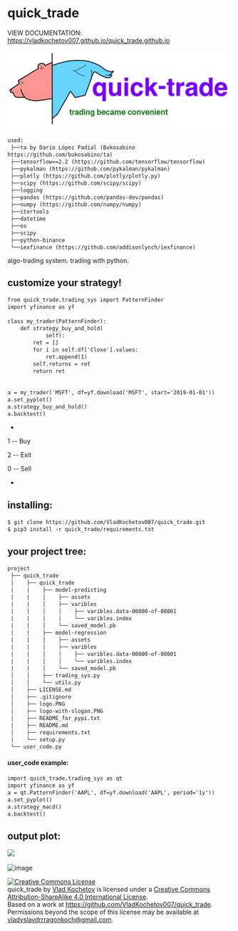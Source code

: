 # quick_trade
VIEW DOCUMENTATION: https://vladkochetov007.github.io/quick_trade.github.io

![image](logo_with_slogan.PNG)

```
used:
 ├──ta by Darío López Padial (Bukosabino   https://github.com/bukosabino/ta)
 ├──tensorflow==2.2 (https://github.com/tensorflow/tensorflow)
 ├──pykalman (https://github.com/pykalman/pykalman)
 ├──plotly (https://github.com/plotly/plotly.py)
 ├──scipy (https://github.com/scipy/scipy)
 ├──logging
 ├──pandas (https://github.com/pandas-dev/pandas)
 ├──numpy (https://github.com/numpy/numpy)
 ├──itertools
 ├──datetime
 ├──os
 ├──scipy
 ├──python-binance
 └──iexfinance (https://github.com/addisonlynch/iexfinance)
```

algo-trading system.
trading with python.


## customize your strategy!

```
from quick_trade.trading_sys import PatternFinder
import yfinance as yf

class my_trader(PatternFinder):
    def strategy_buy_and_hold(
            self):
        ret = []
        for i in self.df['Close'].values:
            ret.append(1)
        self.returns = ret
        return ret


a = my_trader('MSFT', df=yf.download('MSFT', start='2019-01-01'))
a.set_pyplot()
a.strategy_buy_and_hold()
a.backtest()
```
*

1 -- Buy

2 -- Exit

0 -- Sell

*
## installing:
```
$ git clone https://github.com/VladKochetov007/quick_trade.git
$ pip3 install -r quick_trade/requirements.txt
```

## your project tree:
```
project
 ├── quick_trade
 │    ├── quick_trade
 |    |    ├── model-predicting
 |    |    │    ├── assets
 |    |    │    ├── varibles
 |    |    │    │    ├── varibles.data-00000-of-00001
 |    |    │    │    └── varibles.index
 |    |    │    └── saved_model.pb
 |    |    ├── model-regression
 |    |    │    ├── assets
 |    |    │    ├── varibles
 |    |    │    │    ├── varibles.data-00000-of-00001
 |    |    │    │    └── varibles.index
 |    |    │    └── saved_model.pb
 │    │    ├── trading_sys.py
 │    │    └── utils.py
 │    ├── LICENSE.md
 │    ├── .gitignore
 │    ├── logo.PNG
 │    ├── logo-with-slogan.PNG
 │    ├── README_for_pypi.txt
 │    ├── README.md
 │    ├── requirements.txt
 │    └── setup.py
 └── user_code.py
```

#### user_code example:
```
import quick_trade.trading_sys as qt
import yfinance as yf
a = qt.PatternFinder('AAPL', df=yf.download('AAPL', period='1y'))
a.set_pyplot()
a.strategy_macd()
a.backtest()
```

## output plot:
<div align="left">
  <img src="https://i.ibb.co/ThYVwpq/imgonline-com-ua-Big-Picture-afe-Xd-HJoldw-Tp.jpg" width=900">
</div>

![image](https://i.ibb.co/mFLDJsX/IMG-5613.png)

<a rel="license" href="http://creativecommons.org/licenses/by-sa/4.0/">
<img alt="Creative Commons License" style="border-width:0"
src="https://i.creativecommons.org/l/by-sa/4.0/88x31.png" />
</a><br/>
<span xmlns:dct="http://purl.org/dc/terms/" property="dct:title">quick_trade</span> by 
<a xmlns:cc="http://creativecommons.org/ns#"
href="https://github.com/VladKochetov007" property="cc:attributionName"
rel="cc:attributionURL">Vlad Kochetov</a> is licensed under a <a rel="license"
href="http://creativecommons.org/licenses/by-sa/4.0/">
Creative Commons Attribution-ShareAlike 4.0 International License</a>.
<br />Based on a work at 
<a xmlns:dct="http://purl.org/dc/terms/"
href="https://github.com/VladKochetov007/quick_trade"
rel="dct:source">https://github.com/VladKochetov007/quick_trade</a>.
<br />Permissions beyond the scope of this license may be available at 
<a xmlns:cc="http://creativecommons.org/ns#"
href="vladyslavdrrragonkoch@gmail.com" 
rel="cc:morePermissions">vladyslavdrrragonkoch@gmail.com</a>.
